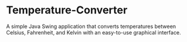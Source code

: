 # Temperature-Converter
A simple Java Swing application that converts temperatures between Celsius, Fahrenheit, and Kelvin with an easy-to-use graphical interface.
